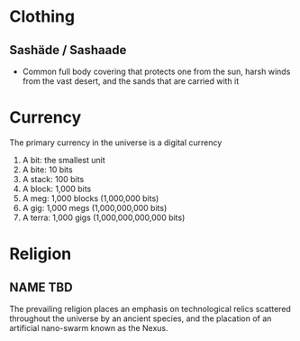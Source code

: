 # Clothing
## Sashäde / Sashaade
- Common full body covering that protects one from the sun, harsh winds from the vast desert, and the sands that are carried with it

# Currency
The primary currency in the universe is a digital currency
1. A bit: the smallest unit
2. A bite: 10 bits
3. A stack: 100 bits
4. A block: 1,000 bits
5. A meg: 1,000 blocks (1,000,000 bits)
6. A gig: 1,000 megs (1,000,000,000 bits)
7. A terra: 1,000 gigs (1,000,000,000,000 bits)

# Religion
## NAME TBD
The prevailing religion places an emphasis on technological relics scattered throughout the universe by an ancient species, and the placation of an artificial nano-swarm known as the Nexus.